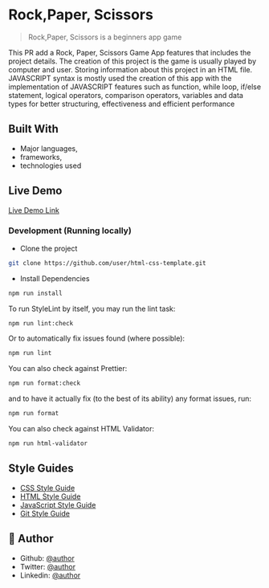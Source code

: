 # Rock,Paper, Scissors

> Rock,Paper, Scissors is a beginners app game


This PR add a Rock, Paper, Scissors Game App features that includes the project details. The creation of this project is the game is usually played by computer and user.
Storing information about this project in an HTML file. JAVASCRIPT syntax is mostly used the creation of this app with the implementation of JAVASCRIPT features such as function, while loop, if/else statement, logical operators, comparison operators, variables and data types for better structuring, effectiveness and efficient performance

## Built With

- Major languages,
- frameworks,
- technologies used

## Live Demo

[Live Demo Link](https://rockpaperscissors-game-app.netlify.app/)

### Development (Running locally)

- Clone the project

```bash
git clone https://github.com/user/html-css-template.git

```

- Install Dependencies

```bash
npm run install
```

To run StyleLint by itself, you may run the lint task:

```bash
npm run lint:check
```

Or to automatically fix issues found (where possible):

```bash
npm run lint
```

You can also check against Prettier:

```bash
npm run format:check
```

and to have it actually fix (to the best of its ability) any format issues, run:

```bash
npm run format
```

You can also check against HTML Validator:

```bash
npm run html-validator
```

## Style Guides

- [CSS Style Guide](http://udacity.github.io/frontend-nanodegree-styleguide/css.html)
- [HTML Style Guide](http://udacity.github.io/frontend-nanodegree-styleguide/index.html)
- [JavaScript Style Guide](http://udacity.github.io/frontend-nanodegree-styleguide/javascript.html)
- [Git Style Guide](https://udacity.github.io/git-styleguide/)

## 👤 Author

- Github: [@author](https://github.com/author)
- Twitter: [@author](https://twitter.com/author)
- Linkedin: [@author](https://www.linkedin.com/in/author/)
